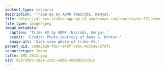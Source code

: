 ```yaml
---
content_type: resource
description: 'Trike #2 by ADPK (Nairobi, Kenya).'
file: https://ol-ocw-studio-app-qa.s3.amazonaws.com/courses/ec-721-wheelchair-design-in-developing-countries-spring-2009/95b7500cc80e220ce4b0c89d856cd91c_IMG_3923.jpg
file_type: image/jpeg
image_metadata:
  caption: 'Trike #2 by ADPK (Nairobi, Kenya).'
  credit: 'Credit: Photo courtesy of Amos G. Winter.'
  image-alt: 'Side view photo of trike #1.'
parent_uid: 5e893a20-fdc7-e48f-7ebc-483ca976f0fc
resourcetype: Image
title: IMG_3923.jpg
uid: 95b7500c-c80e-220c-e4b0-c89d856cd91c
---
```

